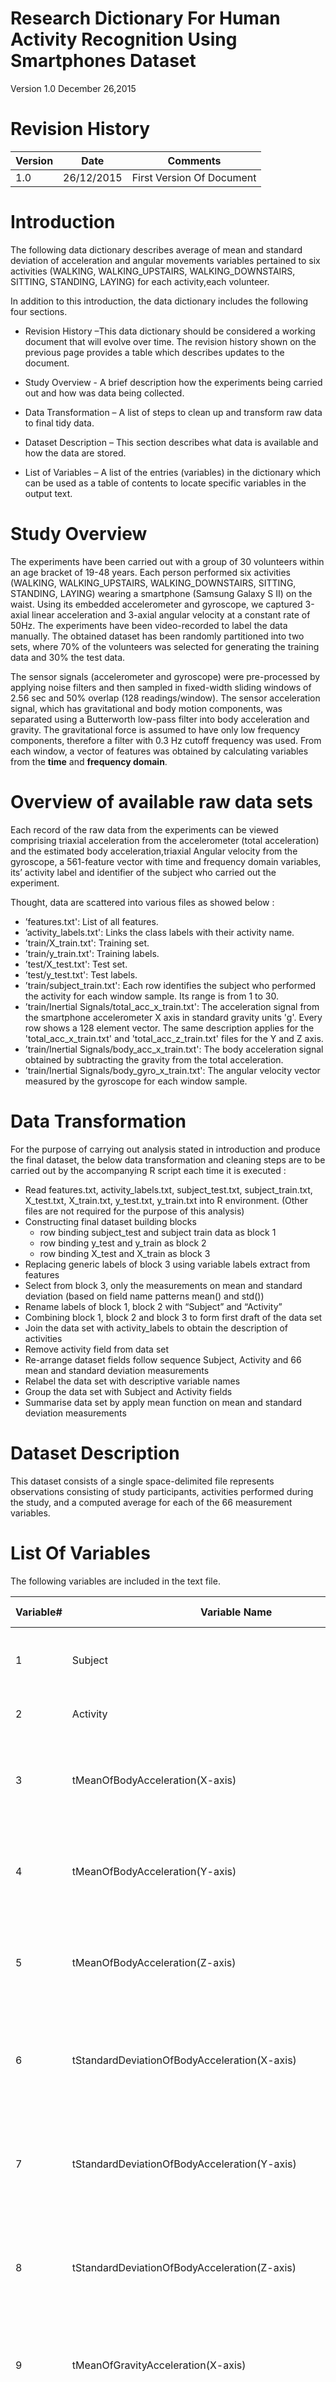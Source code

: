 # Research Dictionary For Human Activity Recognition Using Smartphones Dataset
Version 1.0
December 26,2015

# Revision History

Version| Date | Comments
--- | --- | ---
1.0 | 26/12/2015 | First Version Of Document

# Introduction

The following data dictionary describes average of mean and standard deviation of acceleration and angular movements variables pertained to six activities (WALKING, WALKING_UPSTAIRS, WALKING_DOWNSTAIRS, SITTING, STANDING, LAYING) for each activity,each volunteer.

In addition to this introduction, the data dictionary includes the following four sections.

+ Revision History –This data dictionary should be considered a working document that will evolve over time. The revision history shown on the previous page provides a table
which describes updates to the document.

+ Study Overview - A brief description how the experiments being carried out and how was data being collected.  

+ Data Transformation – A list of steps to clean up and transform raw data to final tidy data.

+ Dataset Description – This section describes what data is available and how the data are stored.

+ List of Variables – A list of the entries (variables) in the dictionary which can be used as a table of contents to locate specific variables in the output text.


# Study Overview

The experiments have been carried out with a group of 30 volunteers within an age bracket of 19-48 years. Each person performed six activities (WALKING, WALKING_UPSTAIRS, WALKING_DOWNSTAIRS, SITTING, STANDING, LAYING) wearing a smartphone (Samsung Galaxy S II) on the waist. Using its embedded accelerometer and gyroscope, we captured 3-axial linear acceleration and 3-axial angular velocity at a constant rate of 50Hz. The experiments have been video-recorded to label the data manually. The obtained dataset has been randomly partitioned into two sets, where 70% of the volunteers was selected for generating the training data and 30% the test data. 

The sensor signals (accelerometer and gyroscope) were pre-processed by applying noise filters and then sampled in fixed-width sliding windows of 2.56 sec and 50% overlap (128 readings/window). The sensor acceleration signal, which has gravitational and body motion components, was separated using a Butterworth low-pass filter into body acceleration and gravity. The gravitational force is assumed to have only low frequency components, therefore a filter with 0.3 Hz cutoff frequency was used. From each window, a vector of features was obtained by calculating variables from the **time** and **frequency domain**.  


# Overview of available raw data sets

Each record of the raw data from the experiments can be viewed comprising triaxial acceleration from the accelerometer (total acceleration) and the estimated body acceleration,triaxial Angular velocity from the gyroscope, a 561-feature vector with time and frequency domain variables, its’ activity label and identifier of the subject who carried out the experiment. 

Thought, data are scattered into various files as showed below :

+ ’features.txt': List of all features.
+ ’activity_labels.txt': Links the class labels with their activity name.
+ ’train/X_train.txt': Training set.
+ ’train/y_train.txt': Training labels.
+ ’test/X_test.txt': Test set.
+ ’test/y_test.txt': Test labels.
+ ’train/subject_train.txt': Each row identifies the subject who performed the activity for each window sample. Its range is from 1 to 30. 
+ ’train/Inertial Signals/total_acc_x_train.txt': The acceleration signal from the smartphone accelerometer X axis in standard gravity units 'g'. Every row shows a 128 element vector. The same description applies for the 'total_acc_x_train.txt' and 'total_acc_z_train.txt' files for the Y and Z axis. 
+ ’train/Inertial Signals/body_acc_x_train.txt': The body acceleration signal obtained by subtracting the gravity from the total acceleration. 
+ ’train/Inertial Signals/body_gyro_x_train.txt': The angular velocity vector measured by the gyroscope for each window sample. 

# Data Transformation

For the purpose of carrying out analysis stated in introduction and produce the final dataset, the below data transformation and cleaning steps are to be carried out
by the accompanying R script each time it is executed :
 
* Read features.txt, activity_labels.txt, subject_test.txt, subject_train.txt, X_test.txt, X_train.txt, y_test.txt, y_train.txt into R environment. (Other files are not required for the purpose of this analysis)
* Constructing final dataset building blocks
	* row binding subject_test and subject train data as block 1
	* row binding y_test and y_train as block 2
	* row binding X_test and X_train as block 3
* Replacing generic labels of block 3 using variable labels extract from features
* Select from block 3, only the measurements on mean and standard deviation (based on field name patterns mean() and std())
* Rename labels of block 1, block 2 with “Subject” and “Activity” 
* Combining block 1, block 2 and block 3 to form first draft of the data set
* Join the data set with activity_labels to obtain the description of activities
* Remove activity field from data set
* Re-arrange dataset fields follow sequence Subject, Activity and 66 mean and standard deviation measurements 
* Relabel the data set with descriptive variable names
* Group the data set with Subject and Activity fields  
* Summarise data set by apply mean function on mean and standard deviation measurements  

# Dataset Description
This dataset consists of a single space-delimited file represents observations consisting of study participants, activities performed during the study, and a computed average for each of the 66 measurement variables.


# List Of Variables

The following variables are included in the text file. 

Variable#| Variable Name | Variable Definition
--- | --- | ---
1|	Subject|	This is the ID to identify the person who conduct the experiments
2|	Activity|	Activity performed by subject
3|	tMeanOfBodyAcceleration(X-axis)|	Mean of body acceleration at X-Axis (Time Domain) – measured in standard gravity unit 'g'
4|	tMeanOfBodyAcceleration(Y-axis)|	Mean of body acceleration at Y-Axis (Time Domain) – measured in standard gravity unit 'g'
5|	tMeanOfBodyAcceleration(Z-axis)|	Mean of body acceleration at Z-Axis (Time Domain) – measured in standard gravity unit 'g'
6|	tStandardDeviationOfBodyAcceleration(X-axis)|	Standard Deviation of body acceleration at X-Axis (Time Domain) – measured in standard gravity unit 'g'
7|	tStandardDeviationOfBodyAcceleration(Y-axis)|	Standard Deviation of body acceleration at Y-Axis (Time Domain) – measured in standard gravity unit 'g'
8|	tStandardDeviationOfBodyAcceleration(Z-axis)|	Standard Deviation of body acceleration at Z-Axis (Time Domain) – measured in standard gravity unit 'g'
9|	tMeanOfGravityAcceleration(X-axis)|	Mean of gravity acceleration at X-Axis (Time Domain) – measured in standard gravity unit 'g'
10|	tMeanOfGravityAcceleration(Y-axis)|	Mean of gravity acceleration at Y-Axis (Time Domain) – measured in standard gravity unit 'g'
11|	tMeanOfGravityAcceleration(Z-axis)|	Mean of gravity acceleration at Z-Axis (Time Domain) – measured in standard gravity unit 'g'
12|	tStandardDeviationOfGravityAcceleration(X-axis)|	Standard Deviation of gravity acceleration at X-Axis (Time Domain) – measured in standard gravity unit 'g'
13|	tStandardDeviationOfGravityAcceleration(Y-axis)|	Standard Deviation of gravity acceleration at Y-Axis (Time Domain) – measured in standard gravity unit 'g'
14|	tStandardDeviationOfGravityAcceleration(Z-axis)|	Standard Deviation of gravity acceleration at Z-Axis (Time Domain) – measured in standard gravity unit 'g'
15|	tMeanOfChangeRateOfBodyAcceleratio(X-axis)|	Mean of change rate of body acceleration at X-Axis (Time Domain) – measured in unit g/s
16|	tMeanOfChangeRateOfBodyAcceleratio(Y-axis)|	Mean of change rate of body acceleration at Y-Axis (Time Domain) – measured in unit g/s
17|	tMeanOfChangeRateOfBodyAcceleratio(Z-axis)|	Mean of change rate of body acceleration at Z-Axis (Time Domain) – measured in unit g/s
18|	tStandardDeviationOfChangeRateOfBodyAcceleratio(X-axis)|	Standard Deviation of change rate of body acceleration at X-Axis (Time Domain) – measured in unit g/s
19|	tStandardDeviationOfChangeRateOfBodyAcceleratio(Y-axis)|	Standard Deviation of change rate of body acceleration at Y-Axis (Time Domain) – measured in unit g/s
20|	tStandardDeviationOfChangeRateOfBodyAcceleratio(Z-axis)|	Standard Deviation of change rate of body acceleration at Z-Axis (Time Domain) – measured in unit g/s
21|	tMeanOfAngularVelocity(X-axis)|	Mean of angular velocity at X-axis (Time Domain) measured in unit rad/s
22|	tMeanOfAngularVelocity(Y-axis)|	Mean of angular velocity at Y-axis (Time Domain) measured in unit rad/s
23|	tMeanOfAngularVelocity(Z-axis)|	Mean of angular velocity at Z-axis (Time Domain) measured in unit rad/s
24|	tStandardDeviationOfAngularVelocity(X-axis)|	Standard Deviation of angular velocity at X-axis (Time Domain) measured in unit rad/s
25|	tStandardDeviationOfAngularVelocity(Y-axis)|	Standard Deviation of angular velocity at Y-axis (Time Domain) measured in unit rad/s
26|	tStandardDeviationOfAngularVelocity(Z-axis)|	Standard Deviation of angular velocity at Z-axis (Time Domain) measured in unit rad/s
27|	tMeanOfChangeRateOfAngularAcceleration(X-axis)|	Mean of change rate of angular acceleration at X-Axis (Time Domain) – measured in unit rad/s^3
28|	tMeanOfChangeRateOfAngularAcceleration(Y-axis)|	Mean of change rate of angular acceleration at Y-Axis (Time Domain) – measured in unit rad/s^3
29|	tMeanOfChangeRateOfAngularAcceleration(Z-axis)|	Mean of change rate of angular acceleration at Z-Axis (Time Domain) – measured in unit rad/s^3
30|	tStandardDeviationOfChangeRateOfAngularAcceleration(X-axis)|	Standard Deviation of change rate of angular acceleration at X-Axis (Time Domain) – measured in unit rad/s^3
31|	tStandardDeviationOfChangeRateOfAngularAcceleration(Y-axis)|	Standard Deviation of change rate of angular acceleration at Y-Axis (Time Domain) – measured in unit rad/s^3
32|	tStandardDeviationOfChangeRateOfAngularAcceleration(Z-axis)|	Standard Deviation of change rate of angular acceleration at Z-Axis (Time Domain) – measured in unit rad/s^3
33|	tMeanOfMagnitudeOfBodyAcceleration|	Mean of magnitude of body acceleration (Time Domain) – measured in in standard gravity unit 'g'
34|	tStandardDeviationOfMagnitudeOfBodyAcceleration|	Standard Deviation of magnitude of body acceleration (Time Domain) – measured in in standard gravity unit 'g'
35|	tMeanOfMagnitudeOfGravityAcceleration|	Mean of magnitude of gravity acceleration  (Time Domain) – measured in in standard gravity unit 'g'
36|	tStandardDeviationOfMagnitudeOfGravityAcceleration|	Standard Deviation of magnitude of gravity acceleration  (Time Domain) – measured in in standard gravity unit 'g'
37|	tMeanOfMagnitudeOfChangeRateOfBodyAcceleration|	Mean of magnitude of change rate of body acceleration  (Time Domain) – measured in unit g/s
38|	tStandardDeviationOfMagnitudeOfChangeRateOfBodyAcceleration|	Standard Deviation of magnitude of change rate of body acceleration  (Time Domain) – measured in unit g/s
39|	tMeanOfMagnitudeOfAngularVelocity|	Mean of magnitude of angular velocity  (Time Domain) - measured in unit rad/s
40|	tStandardDeviationOfMagnitudeOfAngularVelocity|	Standard Deviation of magnitude of angular velocity (Time Domain) – measured in unit rad/s
41|	tMeanOfMagnitudeOfChangeRateOfAngularAcceleration|	Mean of magnitude of change rate of angular acceleration (Time Domain) – measured in unit rad/s^3
42|	tStandardDeviationOfMagnitudeOfChangeRateOfAngularAcceleration|	Standard Deviation of magnitude of change rate of angular acceleration (Time Domain) – measured in unit rad/s^3
43|	fMeanOfBodyAcceleration(X-axis)|	Mean of body acceleration at X-Axis (Frequency Domain) – measured in standard gravity unit 'g'
44|	fMeanOfBodyAcceleration(Y-axis)|	Mean of body acceleration at Y-Axis (Frequency Domain) – measured in standard gravity unit 'g'
45|	fMeanOfBodyAcceleration(Z-axis)|	Mean of body acceleration at Z-Axis (Frequency Domain) – measured in standard gravity unit 'g'
46|	fStandardDeviationOfBodyAcceleration(X-axis)|	Standard Deviation of body acceleration at X-Axis (Frequency Domain) – measured in standard gravity unit 'g'
47|	fStandardDeviationOfBodyAcceleration(Y-axis)|	Standard Deviation of body acceleration at Y-Axis (Frequency  Domain) – measured in standard gravity unit 'g'
48|	fStandardDeviationOfBodyAcceleration(Z-axis)|	Standard Deviation of body acceleration at Z-Axis (Frequency Domain) – measured in standard gravity unit 'g'
49|	fMeanOfChangeRateOfBodyAcceleratio(X-axis)|	Mean of change rate of body acceleration at X-Axis (Frequency Domain) – measured in unit g/s
50|	fMeanOfChangeRateOfBodyAcceleratio(Y-axis)|	Mean of change rate of body acceleration at Y-Axis (Frequency Domain) – measured in unit g/s
51|	fMeanOfChangeRateOfBodyAcceleratio(Z-axis)|	Mean of change rate of body acceleration at Z-Axis (Frequency Domain) – measured in unit g/s
52|	fStandardDeviationOfChangeRateOfBodyAcceleratio(X-axis)|	Standard Deviation of change rate of body acceleration at X-Axis (Frequency Domain) – measured in unit g/s
53|	fStandardDeviationOfChangeRateOfBodyAcceleratio(Y-axis)|	Standard Deviation of change rate of body acceleration at Y-Axis (Frequency Domain) – measured in unit g/s
54|	fStandardDeviationOfChangeRateOfBodyAcceleratio(Z-axis)|	Standard Deviation of change rate of body acceleration at Z-Axis (Frequency Domain) – measured in unit g/s
55|	fMeanOfAngularVelocity(X-axis)|	Mean of angular velocity at X-axis (Frequency Domain) measured in unit rad/s
56|	fMeanOfAngularVelocity(Y-axis)|	Mean of angular velocity at Y-axis (Frequency Domain) measured in unit rad/s
57|	fMeanOfAngularVelocity(Z-axis)|	Mean of angular velocity at Z-axis (Frequency Domain) measured in unit rad/s
58|	fStandardDeviationOfAngularVelocity(X-axis)|	Standard Deviation of angular velocity at X-axis (Frequency Domain) measured in unit rad/s
59|	fStandardDeviationOfAngularVelocity(Y-axis)|	Standard Deviation of angular velocity at Y-axis (Frequency Domain)measured in unit rad/s
60|	fStandardDeviationOfAngularVelocity(Z-axis)|	Standard Deviation of angular velocity at Z-axis (Frequency Domain) measured in unit rad/s
61|	fMeanOfMagnitudeOfBodyAcceleration|	Mean of magnitude of body acceleration (Frequency Domain) – measured in in standard gravity unit 'g'
62|	fStandardDeviationOfMagnitudeOfBodyAcceleration|	Standard Deviation of magnitude of of body acceleration (Frequency Domain) – measured in in standard gravity unit 'g'
63|	fMeanOfMagnitudeOfChangeRateOfBodyAcceleration|	Mean of magnitude of change rate of body acceleration  (Frequency Domain) – measured in unit g/s
64|	fStandardDeviationOfMagnitudeOfChangeRateOfBodyAcceleration|	Standard Deviation of magnitude of change rate of body acceleration  (Frequency Domain) – measured in unit g/s
65|	fMeanOfMagnitudeOfAngularVelocity|	Mean of magnitude of angular velocity  (Frequency Domain) - measured in unit rad/s
66|	fStandardDeviationOfMagnitudeOfAngularVelocity|	Standard Deviation of magnitude of angular velocity (Frequency Domain) – measured in unit rad/s
67|	fMeanOfMagnitudeOfChangeRateOfAngularAcceleration|	Mean of magnitude of change rate of angular acceleration (Frequency Domain) – measured in unit rad/s^3
68|	fStandardDeviationOfMagnitudeOfChangeRateOfAngularAcceleration|	Standard Deviation of magnitude of change rate of angular acceleration (Frequency Domain) – measured in unit rad/s^3

